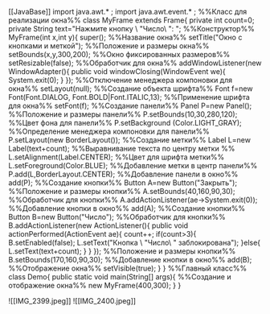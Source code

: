 [[JavaBase]]
import java.awt.* ;
import java.awt.event.* ;
%%Класс для реализации окна%%
class MyFrame extends Frame{
	private int count=0;
	private String text="Нажмите кнопку \ "Число\ ": ";
%%Конструктор%%
	MyFrame(int x,int y){
		super();
%%Название окна%%
		setTitle("Окно с кнопками и меткой");
%%Положение и размеры окна%%
		setBounds(x,y,300,200);
%%Окно фиксированных размеров%%
		setResizable(false);
%%Обработчик для окна%%
		addWindowListener(new WindowAdapter(){
			public void windowClosing(WindowEvent we){
				System.exit(0);
			}
		});
%%Отключение менеджера компоновки для окна%%
		setLayout(null);
%%Создание объекта шрифта%%
		Font f=new Font(Font.DIALOG,
		Font.BOLD|Font.ITALIC,13);
%%Применение шрифта для окна%%
		setFont(f);
%%Создание панели%%
		Panel P=new Panel();
%%Положение и размеры панели%%
		P.setBounds(10,30,280,120);
%%Цвет фона для панели%%
		P.setBackground
		(Color.LIGHT_GRAY);
%%Определение менеджера компоновки для панели%%
		P.setLayout(new BorderLayout());
%%Создание метки%%
		Label L=new Label(text+count);
%%Выравнивание текста по центру метки %%
		L.setAlignment(Label.CENTER);
%%Цвет для шрифта метки%%
		L.setForeground(Color.BLUE);
%%Добавление метки в центр панели%%
		P.add(L,BorderLayout.CENTER);
%%Добавление панели в окно%%
		add(P);
%%Создание кнопки%%
		Button A=new Button("Закрыть");
%%Положение и размеры кнопки%%
		A.setBounds(40,160,90,30);
%%Обработчик для кнопки%%
		A.addActionListener(ae->System.exit(0));
%%Добавление кнопки в окно%%
		add(A);
%%Создание кнопки%%
		Button B=new Button("Число");
%%Обработчик для кнопки%%
		B.addActionListener(new ActionListener(){
			public void actionPerformed(ActionEvent ae){
				count++;
				if(count>3){
					B.setEnabled(false);
					L.setText("Кнопка \ "Число\ " заблокирована");
				}else{
					L.setText(text+count);
				}
			}
		});
%%Положение и размеры кнопки%%
		B.setBounds(170,160,90,30);
%%Добавление кнопки в окно%%
		add(B);
%%Отображение окна%%
		setVisible(true);
	}
}
%%Главный класс%%
class Demo{
	public static void main(String[] args){
%%Создание и отображение окна%%
		new MyFrame(400,300);
	}
}

![[IMG_2399.jpeg]]
![[IMG_2400.jpeg]]